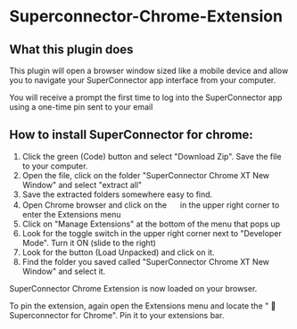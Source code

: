 # Superconnector-Chrome-Extension

## What this plugin does

This plugin will open a browser window sized like a mobile device and allow you to navigate your SuperConnector app interface from your computer.

You will receive a prompt the first time to log into the SuperConnector app using a one-time pin sent to your email

## How to install SuperConnector for chrome:
1) Click the green (Code) button and select "Download Zip".  Save the file to your computer.
2) Open the file, click on the folder "SuperConnector Chrome XT New Window" and select "extract all"
3) Save the extracted folders somewhere easy to find.
4) Open Chrome browser and click on the <img src="https://github.com/dc152xx/Superconnector-Chrome-Extension/assets/48764223/0dfa06f2-7c0d-4f3f-baf0-480ba5c011b3" width="16" height="16"> in the upper right corner to enter the Extensions menu
5) Click on "Manage Extensions" at the bottom of the menu that pops up
6) Look for the toggle switch in the upper right corner next to "Developer Mode".  Turn it ON (slide to the right)
7) Look for the button (Load Unpacked) and click on it.
8) Find the folder you saved called "SuperConnector Chrome XT New Window" and select it.

SuperConnector Chrome Extension is now loaded on your browser.

To pin the extension, again open the Extensions menu and locate the " :handshake: Superconnector for Chrome".  Pin it to your extensions bar.
